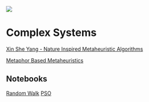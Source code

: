 <img src ='https://d32ogoqmya1dw8.cloudfront.net/images/NAGTWorkshops/complexsystems/workshop2010/history_complexity_science.v2.jpg'>

# Complex Systems
[Xin She Yang - Nature Inspired Metaheuristic Algorithms](https://www.amazon.com/Nature-Inspired-Metaheuristic-Algorithms-Xin-She-Yang/dp/1905986289?ref_=ast_sto_dp)

[Metaphor Based Metaheuristics](https://en.wikipedia.org/wiki/List_of_metaphor-based_metaheuristics)

## Notebooks
[Random Walk](https://colab.research.google.com/drive/1PqagE494INfj4bHWehOujGNIHk6VI9mB?usp=sharing)
[PSO](https://colab.research.google.com/drive/1E-DTi1Det6LR7wLEJavUyrw3ZEUskKBe?usp=sharing)
